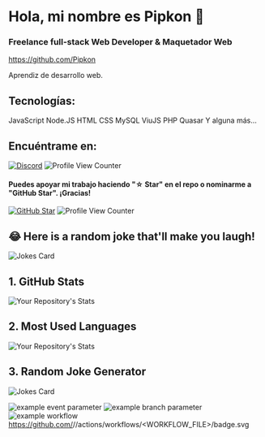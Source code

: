 # Hola, mi nombre es Pipkon 👋
### Freelance full-stack Web Developer & Maquetador Web

https://github.com/Pipkon

Aprendiz de desarrollo web.

## Tecnologías:

JavaScript Node.JS HTML CSS MySQL ViuJS PHP Quasar
Y alguna más...

## Encuéntrame en:

[![Discord](https://img.shields.io/discord/729672926432985098?style=social&label=Discord&logo=discord)](https://discord.gg/E2TurjJSbU)
![Profile View Counter](https://komarev.com/ghpvc/?username=Pipkon)



#### Puedes apoyar mi trabajo haciendo "☆ Star" en el repo o nominarme a "GitHub Star". ¡Gracias!

[![GitHub Star](https://img.shields.io/badge/GitHub-Nominar_a_star-yellow?style=for-the-badge&logo=github&logoColor=white&labelColor=101010)](https://stars.github.com/nominate/)
![Profile View Counter](https://komarev.com/ghpvc/?username=Pipkon)
## 😂 Here is a random joke that'll make you laugh!
![Jokes Card](https://readme-jokes.vercel.app/api)


## 1. GitHub Stats
![Your Repository's Stats](https://github-readme-stats.vercel.app/api?username=Pipkon&show_icons=true)
## 2. Most Used Languages
![Your Repository's Stats](https://github-readme-stats.vercel.app/api/top-langs/?username=Pipkon&theme=blue-green)
## 3. Random Joke Generator
![Jokes Card](https://readme-jokes.vercel.app/api)

![example event parameter](https://github.com/github/docs/actions/workflows/main.yml/badge.svg?event=push)
![example branch parameter](https://github.com/github/docs/actions/workflows/main.yml/badge.svg?branch=feature-1)
![example workflow](https://github.com/github/docs/actions/workflows/main.yml/badge.svg)
https://github.com/<OWNER>/<REPOSITORY>/actions/workflows/<WORKFLOW_FILE>/badge.svg

